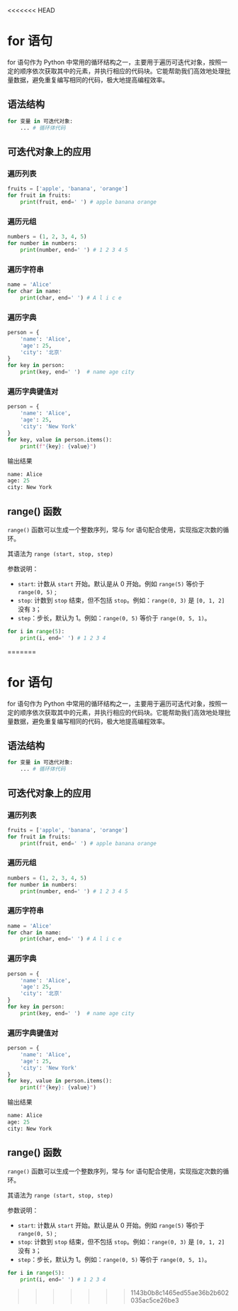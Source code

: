 <<<<<<< HEAD
# for 语句

for 语句作为 Python 中常用的循环结构之一，主要用于遍历可迭代对象，按照一定的顺序依次获取其中的元素，并执行相应的代码块。它能帮助我们高效地处理批量数据，避免重复编写相同的代码，极大地提高编程效率。

## 语法结构

```python
for 变量 in 可迭代对象:
    ... # 循环体代码
```

## 可迭代对象上的应用

### 遍历列表

```python
fruits = ['apple', 'banana', 'orange']
for fruit in fruits:
    print(fruit, end=' ') # apple banana orange
```

### 遍历元组

```python
numbers = (1, 2, 3, 4, 5)
for number in numbers:
    print(number, end=' ') # 1 2 3 4 5
```

### 遍历字符串

```python
name = 'Alice'
for char in name:
    print(char, end=' ') # A l i c e
```

### 遍历字典

```python
person = {
    'name': 'Alice',
    'age': 25,
    'city': '北京'
}
for key in person:
    print(key, end=' ')  # name age city
```

### 遍历字典键值对

```python
person = {
    'name': 'Alice',
    'age': 25,
    'city': 'New York'
}
for key, value in person.items():
    print(f"{key}: {value}")
```

输出结果

```python
name: Alice
age: 25
city: New York
```

## range() 函数

`range()` 函数可以生成一个整数序列，常与 for 语句配合使用，实现指定次数的循环。

其语法为 `range (start, stop, step)`

参数说明：

- `start`: 计数从 `start` 开始。默认是从 0 开始。例如 `range(5)` 等价于 `range(0, 5)` ;
- `stop`: 计数到 `stop` 结束，但不包括 `stop`。例如：`range(0, 3)` 是 `[0, 1, 2]` 没有 `3`；
- `step`：步长，默认为 1。例如：`range(0, 5)` 等价于 `range(0, 5, 1)`。

```python
for i in range(5):
    print(i, end=' ') # 1 2 3 4
```
=======
# for 语句

for 语句作为 Python 中常用的循环结构之一，主要用于遍历可迭代对象，按照一定的顺序依次获取其中的元素，并执行相应的代码块。它能帮助我们高效地处理批量数据，避免重复编写相同的代码，极大地提高编程效率。

## 语法结构

```python
for 变量 in 可迭代对象:
    ... # 循环体代码
```

## 可迭代对象上的应用

### 遍历列表

```python
fruits = ['apple', 'banana', 'orange']
for fruit in fruits:
    print(fruit, end=' ') # apple banana orange
```

### 遍历元组

```python
numbers = (1, 2, 3, 4, 5)
for number in numbers:
    print(number, end=' ') # 1 2 3 4 5
```

### 遍历字符串

```python
name = 'Alice'
for char in name:
    print(char, end=' ') # A l i c e
```

### 遍历字典

```python
person = {
    'name': 'Alice',
    'age': 25,
    'city': '北京'
}
for key in person:
    print(key, end=' ')  # name age city
```

### 遍历字典键值对

```python
person = {
    'name': 'Alice',
    'age': 25,
    'city': 'New York'
}
for key, value in person.items():
    print(f"{key}: {value}")
```

输出结果

```python
name: Alice
age: 25
city: New York
```

## range() 函数

`range()` 函数可以生成一个整数序列，常与 for 语句配合使用，实现指定次数的循环。

其语法为 `range (start, stop, step)`

参数说明：

- `start`: 计数从 `start` 开始。默认是从 0 开始。例如 `range(5)` 等价于 `range(0, 5)` ;
- `stop`: 计数到 `stop` 结束，但不包括 `stop`。例如：`range(0, 3)` 是 `[0, 1, 2]` 没有 `3`；
- `step`：步长，默认为 1。例如：`range(0, 5)` 等价于 `range(0, 5, 1)`。

```python
for i in range(5):
    print(i, end=' ') # 1 2 3 4
```
>>>>>>> 1143b0b8c1465ed55ae36b2b602035ac5ce26be3
